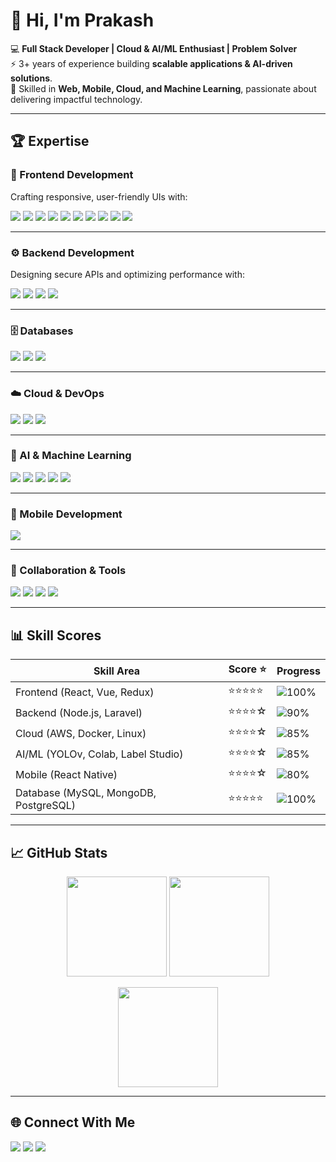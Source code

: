 # 👋 Hi, I'm Prakash  

💻 **Full Stack Developer | Cloud & AI/ML Enthusiast | Problem Solver**  
⚡ 3+ years of experience building **scalable applications & AI-driven solutions**.  
🚀 Skilled in **Web, Mobile, Cloud, and Machine Learning**, passionate about delivering impactful technology.  

---

## 🏆 Expertise  

### 🎨 Frontend Development  
Crafting responsive, user-friendly UIs with:  
<p align="left">
  <img src="https://img.shields.io/badge/HTML5-E34F26?logo=html5&logoColor=white" />
  <img src="https://img.shields.io/badge/CSS3-1572B6?logo=css3&logoColor=white" />
  <img src="https://img.shields.io/badge/JavaScript-F7DF1E?logo=javascript&logoColor=black" />
  <img src="https://img.shields.io/badge/TypeScript-3178C6?logo=typescript&logoColor=white" />
  <img src="https://img.shields.io/badge/React-61DAFB?logo=react&logoColor=black" />
  <img src="https://img.shields.io/badge/Vue.js-42B883?logo=vue.js&logoColor=white" />
  <img src="https://img.shields.io/badge/AntDesign-0170FE?logo=antdesign&logoColor=white" />
  <img src="https://img.shields.io/badge/MUI-007FFF?logo=mui&logoColor=white" />
  <img src="https://img.shields.io/badge/TailwindCSS-06B6D4?logo=tailwindcss&logoColor=white" />
  <img src="https://img.shields.io/badge/ChakraUI-319795?logo=chakraui&logoColor=white" />
</p>

---

### ⚙️ Backend Development  
Designing secure APIs and optimizing performance with:  
<p align="left">
  <img src="https://img.shields.io/badge/Node.js-339933?logo=node.js&logoColor=white" />
  <img src="https://img.shields.io/badge/PHP-777BB4?logo=php&logoColor=white" />
  <img src="https://img.shields.io/badge/Laravel-FF2D20?logo=laravel&logoColor=white" />
  <img src="https://img.shields.io/badge/TypeORM-F37626?logo=typeorm&logoColor=white" />
</p>

---

### 🗄️ Databases  
<p align="left">
  <img src="https://img.shields.io/badge/MySQL-4479A1?logo=mysql&logoColor=white" />
  <img src="https://img.shields.io/badge/PostgreSQL-336791?logo=postgresql&logoColor=white" />
  <img src="https://img.shields.io/badge/MongoDB-47A248?logo=mongodb&logoColor=white" />
</p>

---

### ☁️ Cloud & DevOps  
<p align="left">
  <img src="https://img.shields.io/badge/AWS-232F3E?logo=amazonaws&logoColor=white" />
  <img src="https://img.shields.io/badge/Docker-2496ED?logo=docker&logoColor=white" />
  <img src="https://img.shields.io/badge/Linux-FCC624?logo=linux&logoColor=black" />
</p>

---

### 🤖 AI & Machine Learning  
<p align="left">
  <img src="https://img.shields.io/badge/YOLO-Ultralytics-FF6F00?logo=ai&logoColor=white" />
  <img src="https://img.shields.io/badge/LabelStudio-FFB000?logo=label&logoColor=white" />
  <img src="https://img.shields.io/badge/GoogleColab-F9AB00?logo=googlecolab&logoColor=black" />
  <img src="https://img.shields.io/badge/Python-3776AB?logo=python&logoColor=white" />
  <img src="https://img.shields.io/badge/AI%20Tools-8A2BE2?logo=openai&logoColor=white" />
</p>

---

### 📱 Mobile Development  
<p align="left">
  <img src="https://img.shields.io/badge/ReactNative-61DAFB?logo=react&logoColor=black" />
</p>

---

### 📌 Collaboration & Tools  
<p align="left">
  <img src="https://img.shields.io/badge/Jira-0052CC?logo=jira&logoColor=white" />
  <img src="https://img.shields.io/badge/Confluence-172B4D?logo=confluence&logoColor=white" />
  <img src="https://img.shields.io/badge/Lucidchart-FF9D00?logo=lucidchart&logoColor=white" />
  <img src="https://img.shields.io/badge/Cursor-4285F4?logo=googlechrome&logoColor=white" />
</p>

---

## 📊 Skill Scores  

| Skill Area | Score ⭐ | Progress |
|------------|----------|----------|
| Frontend (React, Vue, Redux) | ⭐⭐⭐⭐⭐ | ![100%](https://img.shields.io/badge/Progress-100%25-brightgreen) |
| Backend (Node.js, Laravel)   | ⭐⭐⭐⭐☆ | ![90%](https://img.shields.io/badge/Progress-90%25-green) |
| Cloud (AWS, Docker, Linux)   | ⭐⭐⭐⭐☆ | ![85%](https://img.shields.io/badge/Progress-85%25-yellowgreen) |
| AI/ML (YOLOv, Colab, Label Studio) | ⭐⭐⭐⭐☆ | ![85%](https://img.shields.io/badge/Progress-85%25-yellowgreen) |
| Mobile (React Native)        | ⭐⭐⭐⭐☆ | ![80%](https://img.shields.io/badge/Progress-80%25-yellow) |
| Database (MySQL, MongoDB, PostgreSQL) | ⭐⭐⭐⭐⭐ | ![100%](https://img.shields.io/badge/Progress-100%25-brightgreen) |

---

## 📈 GitHub Stats  

<p align="center">
  <img src="https://github-readme-stats.vercel.app/api?username=yourusername&show_icons=true&theme=tokyonight" height="160" />
  <img src="https://github-readme-stats.vercel.app/api/top-langs/?username=yourusername&layout=compact&theme=tokyonight" height="160" />
</p>

<p align="center">
  <img src="https://github-readme-streak-stats.herokuapp.com/?user=yourusername&theme=tokyonight" height="160" />
</p>

---

## 🌐 Connect With Me  

<p align="left">
  <a href="https://www.linkedin.com/in/prakash2000/"><img src="https://img.shields.io/badge/LinkedIn-0A66C2?logo=linkedin&logoColor=white" /></a>
  <a href="https://prakash--h.web.app/"><img src="https://img.shields.io/badge/Portfolio-000000?logo=vercel&logoColor=white" /></a>
  <a href="mailto:prakashvijay4964@gmail.com"><img src="https://img.shields.io/badge/Email-D14836?logo=gmail&logoColor=white" /></a>
</p>
